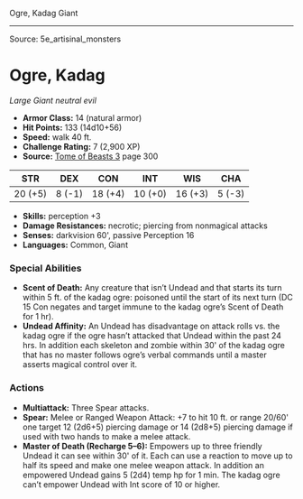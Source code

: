 <MonsterName/>Ogre, Kadag</MonsterName>
<CreatureType/>Giant</CreatureType>



---

Source: 5e_artisinal_monsters

# Ogre, Kadag

*Large* *Giant* *neutral evil*

- **Armor Class:** 14 (natural armor)
- **Hit Points:** 133 (14d10+56)
- **Speed:** walk 40 ft.
- **Challenge Rating:** 7 (2,900 XP)
- **Source:** [Tome of Beasts 3](https://koboldpress.com/kpstore/product/tome-of-beasts-3-for-5th-edition/) page 300

| STR | DEX | CON | INT | WIS | CHA |
| --- | --- | --- | --- | --- | --- |
| 20 (+5) | 8 (-1) | 18 (+4) | 10 (+0) | 16 (+3) | 5 (-3) |

- **Skills:** perception +3
- **Damage Resistances:** necrotic; piercing from nonmagical attacks
- **Senses:** darkvision 60', passive Perception 16
- **Languages:** Common, Giant

### Special Abilities

- **Scent of Death:** Any creature that isn’t Undead and that starts its turn within 5 ft. of the kadag ogre: poisoned until the start of its next turn (DC 15 Con negates and target immune to the kadag ogre’s Scent of Death for 1 hr).
- **Undead Affinity:** An Undead has disadvantage on attack rolls vs. the kadag ogre if the ogre hasn’t attacked that Undead within the past 24 hrs. In addition each skeleton and zombie within 30' of the kadag ogre that has no master follows ogre’s verbal commands until a master asserts magical control over it.

### Actions

- **Multiattack:** Three Spear attacks.
- **Spear:** Melee or Ranged Weapon Attack: +7 to hit 10 ft. or range 20/60' one target 12 (2d6+5) piercing damage or 14 (2d8+5) piercing damage if used with two hands to make a melee attack.
- **Master of Death (Recharge 5–6):** Empowers up to three friendly Undead it can see within 30' of it. Each can use a reaction to move up to half its speed and make one melee weapon attack. In addition an empowered Undead gains 5 (2d4) temp hp for 1 min. The kadag ogre can’t empower Undead with Int score of 10 or higher.




